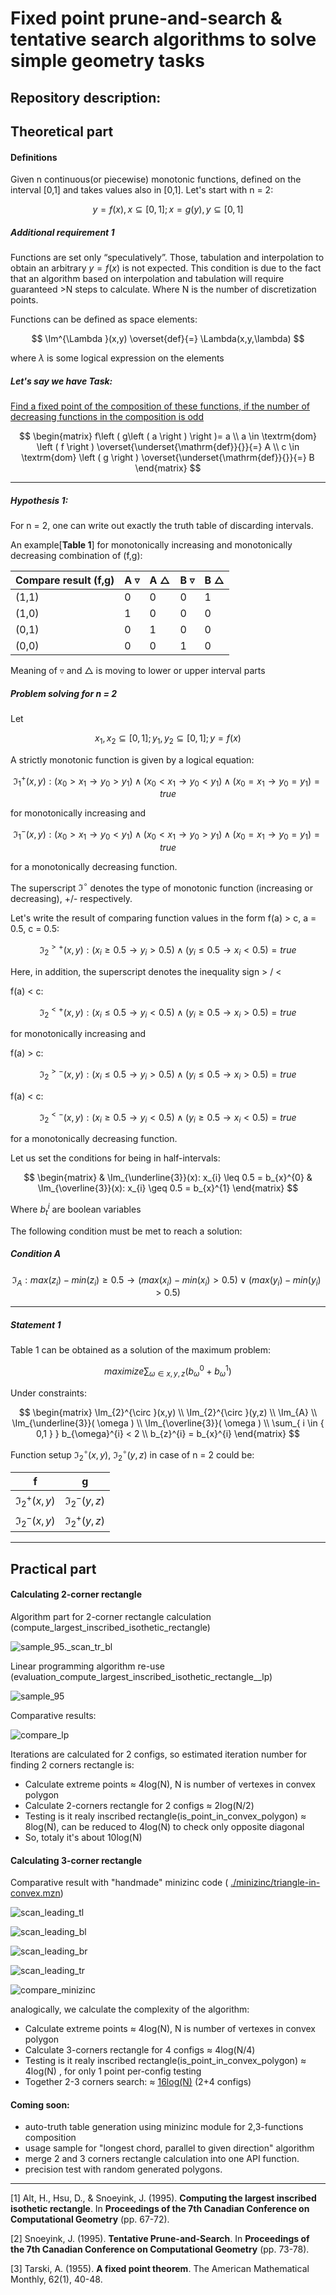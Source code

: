 

# Fixed point prune-and-search & tentative search algorithms to solve simple geometry tasks

[^Bibliography:]: Computing the largest inscribed isothetic rectangle J. Snoeyink ~1995. Tentative Prune-and-Search .. J. Snoeyink 1995. Fixed point theorem and its applications Alfred Tarski 1955.





## Repository description:





## Theoretical part


#### Definitions

Given n continuous(or piecewise) monotonic functions, defined on the interval [0,1] and takes values also in [0,1]. Let's start with n = 2:

$$
y = f(x), x \subseteq [0,1]
;
x = g(y), y \subseteq [0,1]
$$

##### Additional requirement 1

Functions are set only “speculatively”. Those, tabulation and interpolation to obtain an arbitrary $y=f(x)$ is not expected. This condition is due to the fact that an algorithm based on interpolation and tabulation will require guaranteed >N steps to calculate. Where N is the number of discretization points.

Functions can be defined as space elements:

$$
\Im^{\Lambda }(x,y) \overset{def}{=} \Lambda(x,y,\lambda)
$$

where $\lambda$ is some logical expression on the elements

##### Let's say we have Task:

<u>Find a fixed point of the composition of these functions, if the number of decreasing functions in the composition is odd</u>

$$
\begin{matrix}
f\left (  g\left ( a \right ) \right )= a
\\
a \in \textrm{dom} \left ( f \right ) 
\overset{\underset{\mathrm{def}}{}}{=} A
\\
c 
\in \textrm{dom} \left ( g \right ) \overset{\underset{\mathrm{def}}{}}{=} B
\end{matrix}
$$


------

##### Hypothesis 1:

For n = 2, one can write out exactly the truth table of discarding intervals. 

An example[**Table 1**] for monotonically increasing and monotonically decreasing combination of (f,g):

| Compare result (f,g) | A $\triangledown$ | A $\triangle$ | B $\triangledown$ | B $\triangle$ |
| -------------------- | ----------------- | ----- | ----- | ----- |
| (1,1)                | 0                 | 0     | 0     | 1     |
| (1,0)                | 1                 | 0     | 0     | 0     |
| (0,1)                | 0                 | 1     | 0     | 0     |
| (0,0)                | 0                 | 0     | 1     | 0     |

Meaning of $\triangledown$ and $\triangle$ is moving to lower or upper interval parts

##### Problem solving for n = 2

Let

$$
x_{1},x_{2} \subseteq [0,1];
y_{1},y_{2} \subseteq [0,1];
y = f(x)
$$

A strictly monotonic function is given by a logical equation:

$$
\Im_{1}^{+}(x,y): (x_{0} > x_{1} \to y_{0} > y_{1}) \wedge (x_{0} < x_{1} \to y_{0} < y_{1}) \wedge (x_{0} = x_{1} \to y_{0} = y_{1}) = true
$$

for monotonically increasing and

$$
\Im_{1}^{-}(x,y): (x_{0} > x_{1} \to y_{0} < y_{1}) \wedge (x_{0} < x_{1} \to y_{0} > y_{1}) \wedge (x_{0} = x_{1} \to y_{0} = y_{1}) = true
$$

for a monotonically decreasing function.

The superscript $\Im^{\circ}$ denotes the type of monotonic function (increasing or decreasing), +/-  respectively.

Let's write the result of comparing function values in the form
f(a) > c, a = 0.5, c = 0.5:

$$
\Im_{2}^{>+}(x,y): (x_{i} \geq 0.5 \to y_{i} > 0.5) \wedge (y_{i} \leq 0.5 \to x_{i} < 0.5 )=true
$$

Here, in addition, the superscript denotes the inequality sign > / <

f(a) < c:

$$
\Im_2^{<+}(x,y): (x_{i} \leq 0.5 \to y_{i} < 0.5) \wedge (y_{i} \geq 0.5 \to x_{i} > 0.5) = true
$$

for monotonically increasing and

f(a) > c:

$$
\Im_{2}^{>-}(x,y): (x_{i} \leq 0.5 \to y_{i}>0.5) \wedge (y_{i} \leq 0.5 \to x_{i} > 0.5)=true
$$

f(a) < c:

$$
\Im_{2}^{<-}(x,y): (x_{i} \geq 0.5 \to y_{i} < 0.5) \wedge ( y_{i} \geq 0.5 \to x_{i} < 0.5)=true
$$

for a monotonically decreasing function.

Let us set the conditions for being in half-intervals:

$$
\begin{matrix}
 & \Im_{\underline{3}}(x): x_{i} \leq 0.5 = b_{x}^{0} & 
\Im_{\overline{3}}(x): x_{i} \geq 0.5 = b_{x}^{1}
\end{matrix}
$$

Where $b_{t}^{i}$ are boolean variables

The following condition must be met to reach a solution:

##### Condition A

$$
\Im_{A}: max(z_{i}) - min(z_{i}) \geq 0.5 \to 
\left(max(x_{i}) - min(x_{i}) > 0.5\right) \vee 
\left(max(y_{i}) - min(y_{i}) > 0.5\right)
$$

------

##### Statement 1

Table 1 can be obtained as a solution of the maximum problem:

$$
maximize \sum_{ \omega \in { x,y,z } } 
(b_{\omega}^{0} + b_{\omega}^{1} ) 
$$

Under constraints: 

$$
\begin{matrix}
 \Im_{2}^{\circ }(x,y) \\
 \Im_{2}^{\circ }(y,z) \\
 \Im_{A} \\
 \Im_{\underline{3}}( \omega )  \\
 \Im_{\overline{3}}( \omega )   \\
 \sum_{ i \in { 0,1 } } b_{\omega}^{i} < 2 \\
 b_{z}^{i} = b_{x}^{i}
\end{matrix}
$$


Function setup $\Im_{2}^{\circ }(x,y)$, $\Im_{2}^{\circ }(y,z)$ in case of n = 2 could be:

| f                | g                |
| ---------------- | ---------------- |
| $\Im_{2}^{+}(x,y)$ | $\Im_{2}^{-}(y,z)$ |
| $\Im_{2}^{-}(x,y)$ | $\Im_{2}^{+}(y,z)$ |

------

## Practical part

#### Calculating 2-corner rectangle

Algorithm part for 2-corner rectangle calculation (compute_largest_inscribed_isothetic_rectangle)

![sample_95._scan_tr_bl](./results/2_corners/sample_95._scan_tr_bl.jpg)

Linear programming algorithm re-use (evaluation_compute_largest_inscribed_isothetic_rectangle__lp)

![sample_95](./results/2_corners/sample_95.jpg)

Comparative results:

![compare_lp](./results/2_corners/compare_lp.png)

Iterations are calculated for 2 configs, so estimated iteration number for finding 2 corners rectangle is:

- Calculate extreme points $\approx$  4log(N), N is number of vertexes in convex polygon
- Calculate 2-corners rectangle for 2 configs $\approx$  2log(N/2)
- Testing is it realy inscribed rectangle(is_point_in_convex_polygon) $\approx$  8log(N), can be reduced to 4log(N) to check only opposite diagonal 
- So, totaly it's about 10log(N)

#### Calculating 3-corner rectangle

Comparative result with "handmade" minizinc code ( [./minizinc/triangle-in-convex.mzn](./minizinc/triangle-in-convex.mzn))

![scan_leading_tl](./results/3_corners/scan_leading_tl.jpg)

![scan_leading_bl](./results/3_corners/scan_leading_bl.jpg)

![scan_leading_br](./results/3_corners/scan_leading_br.jpg)

![scan_leading_tr](./results/3_corners/scan_leading_tr.jpg)

![compare_minizinc](./results/3_corners/compare_minizinc.png)

analogically, we calculate the complexity of the algorithm:

- Calculate extreme points $\approx$  4log(N), N is number of vertexes in convex polygon
- Calculate 3-corners rectangle for 4 configs $\approx$  4log(N/4)
- Testing is it realy inscribed rectangle(is_point_in_convex_polygon) $\approx$  4log(N) , for only 1 point per-config testing
- Together 2-3 corners search: $\approx$  <u>16log(N)</u> (2+4 configs)



#### Coming soon: 

- auto-truth table generation using minizinc module for 2,3-functions composition 
- usage sample for "longest chord, parallel to given direction" algorithm
- merge 2 and 3 corners rectangle calculation into one API function.
- precision test with random generated polygons.



------

[1] Alt, H., Hsu, D., & Snoeyink, J. (1995). **Computing the largest inscribed isothetic rectangle**. In **Proceedings of the 7th Canadian Conference on Computational Geometry** (pp. 67-72).

[2] Snoeyink, J. (1995). **Tentative Prune-and-Search**. In **Proceedings of the 7th Canadian Conference on Computational Geometry** (pp. 73-78).

[3] Tarski, A. (1955). **A fixed point theorem**. The American Mathematical Monthly, 62(1), 40-48.
